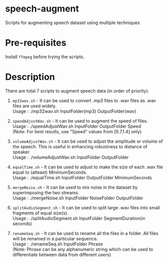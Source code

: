 # speech-augment
Scripts for augmenting speech dataset using multiple techniques 

# Pre-requisites    
Install `ffmpeg` before trying the scripts.     

# Description    
There are total 7 scripts to augment speech data (in order of priority).        
1. `mp32wav.sh` - It can be used to convert .mp3 files to .wav files as .wav files are used widely.   
    Usage : ./mp32wav.sh InputFolder(mp3) OutputFolder(wav)     
        
2. `speedAdjustWav.sh` - It can be used to augment the speed of files.        
    Usage : ./speedAdjustWav.sh InputFolder OutputFolder Speed      
    (Note: For best results, use "Speed" values from [0.7,1.4] only)        

3. `volumeAdjustWav.sh` - It can be used to adjust the amplitude or volume of the speech. This is useful in enhancing robustness to distance of speaker.      
    Usage : ./volumeAdjustWav.sh InputFolder OutputFolder       
    
4. `equalTime.sh` - It can be used to adjust to make the size of each .wav file equal to (atleast) MinimumSeconds.        
    Usage : ./equalTime.sh InputFolder OutputFolder MinimumSeconds      
  
5. `mergeNoise.sh` - It can be used to mix noise in the dataset by superimposing the two streams.     
    Usage : ./mergeNoise.sh InputFolder NoiseFolder OutputFolder        
    
6. `splitAudioSegment.sh` - It can be used to split large .wav files into small fragments of equal size(s).       
    Usage : ./splitAudioSegment.sh InputFolder SegmentDuration(in seconds)      
 
7. `renameSeq.sh` - It can be used to rename all the files in a folder. All files will be renamed in a particular sequence.       
    Usage : ./renameSeq.sh InputFolder Phrase       
    (Note: Phrase can be any alphanumeric string which can be used to differentiate between data from different users)      

